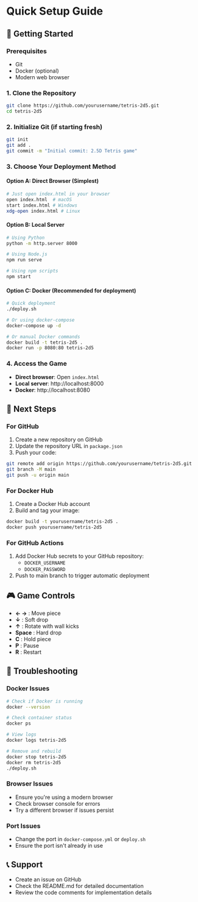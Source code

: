 # Quick Setup Guide

## 🚀 Getting Started

### Prerequisites
- Git
- Docker (optional)
- Modern web browser

### 1. Clone the Repository
```bash
git clone https://github.com/yourusername/tetris-2d5.git
cd tetris-2d5
```

### 2. Initialize Git (if starting fresh)
```bash
git init
git add .
git commit -m "Initial commit: 2.5D Tetris game"
```

### 3. Choose Your Deployment Method

#### Option A: Direct Browser (Simplest)
```bash
# Just open index.html in your browser
open index.html  # macOS
start index.html # Windows
xdg-open index.html # Linux
```

#### Option B: Local Server
```bash
# Using Python
python -m http.server 8000

# Using Node.js
npm run serve

# Using npm scripts
npm start
```

#### Option C: Docker (Recommended for deployment)
```bash
# Quick deployment
./deploy.sh

# Or using docker-compose
docker-compose up -d

# Or manual Docker commands
docker build -t tetris-2d5 .
docker run -p 8080:80 tetris-2d5
```

### 4. Access the Game
- **Direct browser**: Open `index.html`
- **Local server**: http://localhost:8000
- **Docker**: http://localhost:8080

## 📝 Next Steps

### For GitHub
1. Create a new repository on GitHub
2. Update the repository URL in `package.json`
3. Push your code:
```bash
git remote add origin https://github.com/yourusername/tetris-2d5.git
git branch -M main
git push -u origin main
```

### For Docker Hub
1. Create a Docker Hub account
2. Build and tag your image:
```bash
docker build -t yourusername/tetris-2d5 .
docker push yourusername/tetris-2d5
```

### For GitHub Actions
1. Add Docker Hub secrets to your GitHub repository:
   - `DOCKER_USERNAME`
   - `DOCKER_PASSWORD`
2. Push to main branch to trigger automatic deployment

## 🎮 Game Controls
- **← →** : Move piece
- **↓** : Soft drop
- **↑** : Rotate with wall kicks
- **Space** : Hard drop
- **C** : Hold piece
- **P** : Pause
- **R** : Restart

## 🐛 Troubleshooting

### Docker Issues
```bash
# Check if Docker is running
docker --version

# Check container status
docker ps

# View logs
docker logs tetris-2d5

# Remove and rebuild
docker stop tetris-2d5
docker rm tetris-2d5
./deploy.sh
```

### Browser Issues
- Ensure you're using a modern browser
- Check browser console for errors
- Try a different browser if issues persist

### Port Issues
- Change the port in `docker-compose.yml` or `deploy.sh`
- Ensure the port isn't already in use

## 📞 Support
- Create an issue on GitHub
- Check the README.md for detailed documentation
- Review the code comments for implementation details 